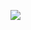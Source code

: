 <a href="https://discord.gg/YCAcbqaavG"><img src="https://discord.c99.nl/widget/theme-1/800653335479975996.png"></a>
